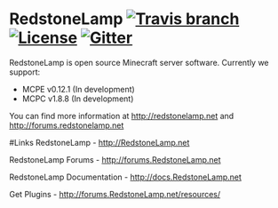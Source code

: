 # RedstoneLamp	[![Travis branch](https://img.shields.io/travis/RedstoneLamp/RedstoneLamp/rewrite.svg?style=flat-square)](https://travis-ci.org/RedstoneLamp/RedstoneLamp) [![License](https://img.shields.io/badge/license-LGPLv3-blue.svg?style=flat-square)](https://tldrlegal.com/license/gnu-lesser-general-public-license-v3-(lgpl-3)) [![Gitter](https://badges.gitter.im/Join%20Chat.svg)](https://gitter.im/RedstoneLamp/RedstoneLamp?utm_source=badge&utm_medium=badge&utm_campaign=pr-badge)

RedstoneLamp is open source Minecraft server software. Currently we support:

- MCPE v0.12.1 (In development)
- MCPC v1.8.8 (In development)

You can find more information at http://redstonelamp.net and http://forums.redstonelamp.net

#Links
RedstoneLamp - http://RedstoneLamp.net

RedstoneLamp Forums - http://forums.RedstoneLamp.net

RedstoneLamp Documentation - http://docs.RedstoneLamp.net

Get Plugins - http://forums.RedstoneLamp.net/resources/
